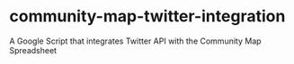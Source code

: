 # community-map-twitter-integration
A Google Script that integrates Twitter API with the Community Map Spreadsheet
